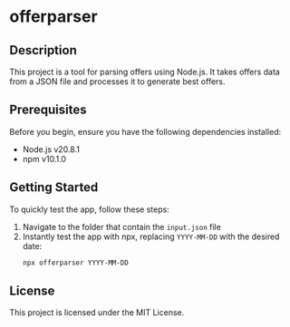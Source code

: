 # offerparser

## Description

This project is a tool for parsing offers using Node.js. It takes offers data from a JSON file and processes it to generate best offers. 

## Prerequisites

Before you begin, ensure you have the following dependencies installed:

- Node.js v20.8.1
- npm v10.1.0

## Getting Started

To quickly test the app, follow these steps:

1. Navigate to the folder that contain the ```input.json``` file
2. Instantly test the app with npx, replacing ```YYYY-MM-DD``` with the desired date:
   ```bash
   npx offerparser YYYY-MM-DD
   ```
## License
This project is licensed under the MIT License.
